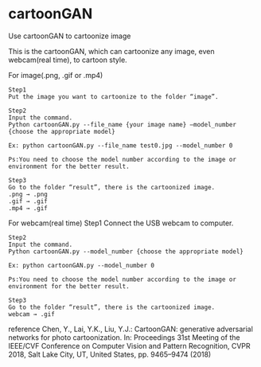 # cartoonGAN
Use cartoonGAN to cartoonize image

This is the cartoonGAN, which can cartoonize any image, even webcam(real time), to cartoon style.


For image(.png, .gif or .mp4)

    Step1
    Put the image you want to cartoonize to the folder “image”.

    Step2
    Input the command.
    Python cartoonGAN.py --file_name {your image name} –model_number {choose the appropriate model}

    Ex: python cartoonGAN.py --file_name test0.jpg --model_number 0

    Ps:You need to choose the model number according to the image or environment for the better result.

    Step3
    Go to the folder “result”, there is the cartoonized image.
    .png → .png
    .gif → .gif
    .mp4 → .gif


For webcam(real time)
    Step1
    Connect the USB webcam to computer.

    Step2
    Input the command.
    Python cartoonGAN.py --model_number {choose the appropriate model}

    Ex: python cartoonGAN.py --model_number 0

    Ps:You need to choose the model number according to the image or environment for the better result.

    Step3
    Go to the folder “result”, there is the cartoonized image.
    webcam → .gif

reference
Chen, Y., Lai, Y.K., Liu, Y.J.: CartoonGAN: generative adversarial networks for photo cartoonization. In: Proceedings 31st Meeting of the IEEE/CVF Conference on Computer Vision and Pattern Recognition, CVPR 2018, Salt Lake City, UT, United States, pp. 9465–9474 (2018)
